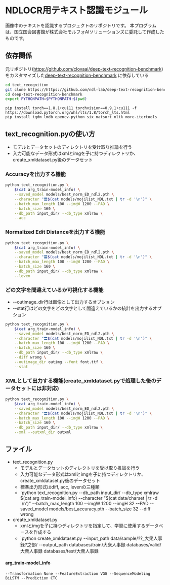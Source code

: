 # NDLOCR用テキスト認識モジュール
画像中のテキストを認識するプロジェクトのリポジトリです。 
本プログラムは、国立国会図書館が株式会社モルフォAIソリューションズに委託して作成したものです。

## 依存関係
元リポジトリ(https://github.com/clovaai/deep-text-recognition-benchmark)
をカスタマイズした[deep-text-recognition-benchmark](https://github.com/ndl-lab/deep-text-recognition-benchmark)
に依存している
```bash
cd text_recognition
git clone https://https://github.com/ndl-lab/deep-text-recognition-benchmark
cd deep-text-recognition-benchmark
export PYTHONPATH=$PYTHONPATH:$(pwd)
```

```
pip install torch==1.8.1+cu111 torchvision==0.9.1+cu111 -f https://download.pytorch.org/whl/lts/1.8/torch_lts.html
pip install tqdm lmdb opencv-python six natsort nltk more-itertools
```

## text_recognition.pyの使い方
- モデルとデータセットのディレクトリを受け取り推論を行う
- 入力可能なデータ形式はxmlとimgを子に持つディレクトリか、create_xmldataset.py後のデータセット

### Accuracyを出力する機能
```bash
python text_recognition.py \
    $(cat arg_train-model_info) \
    --saved_model models/best_norm_ED_ndl2.pth \
    --character "〓$(cat models/mojilist_NDL.txt | tr -d '\n')" \
    --batch_max_length 100 --imgW 1200 --PAD \
    --batch_size 160 \
    --db_path input_dir/ --db_type xmlraw \
    --acc
```

### Normalized Edit Distanceを出力する機能
```bash
python text_recognition.py \
    $(cat arg_train-model_info) \
    --saved_model models/best_norm_ED_ndl2.pth \
    --character "〓$(cat models/mojilist_NDL.txt | tr -d '\n')" \
    --batch_max_length 100 --imgW 1200 --PAD \
    --batch_size 160 \
    --db_path input_dir/ --db_type xmlraw \
    --leven
```

### どの文字を間違えているか可視化する機能
- --outimage_dir行は画像として出力するオプション
- --stat行はどの文字をどの文字として間違えているかの統計を出力するオプション
```bash
python text_recognition.py \
    $(cat arg_train-model_info) \
    --saved_model models/best_norm_ED_ndl2.pth \
    --character "〓$(cat models/mojilist_NDL.txt | tr -d '\n')" \
    --batch_max_length 100 --imgW 1200 --PAD \
    --batch_size 160 \
    --db_path input_dir/ --db_type xmlraw \
    --diff wrong \
    --outimage_dir outimg --font font.ttf \
    --stat
```

### XMLとして出力する機能(create_xmldataset.pyで処理した後のデータセットには非対応)
```bash
python text_recognition.py \
    $(cat arg_train-model_info) \
    --saved_model models/best_norm_ED_ndl2.pth \
    --character "〓$(cat models/mojilist_NDL.txt | tr -d '\n')" \
    --batch_max_length 100 --imgW 1200 --PAD \
    --batch_size 160 \
    --db_path input_dir/ --db_type xmlraw \
    --xml --outxml_dir outxml
```

## ファイル
- text_recognition.py
    - モデルとデータセットのディレクトリを受け取り推論を行う
    - 入力可能なデータ形式はxmlとimgを子に持つディレクトリか、create_xmldataset.py後のデータセット
    - 標準出力形式はdiff, acc, levenの三種類
    - `python text_recognition.py --db_path input_dir/ --db_type xmlraw $(cat arg_train-model_info) --character "$(cat data/charset | tr -d '\n')" --batch_max_length 100 --imgW 1200 --imgH 32 --PAD --saved_model models/best_accuracy.pth --batch_size 32 --diff wrong
- create_xmldataset.py
    - xmlとimgを子に持つディレクトリを指定して、学習に使用するデータベースを作成する
    - `python create_xmldataset.py --input_path data/sample/??_大衆人事録?之部/ --output_path databases/train/大衆人事録 databases/valid/大衆人事録 databases/test/大衆人事録


#### arg_train-model_info
```:arg_train-model_info
--Transformation None --FeatureExtraction VGG --SequenceModeling BiLSTM --Prediction CTC
```
